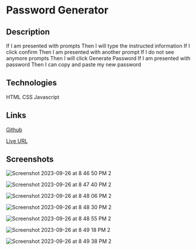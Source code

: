 # Password Generator

## Description 

 If I am presented with prompts
 Then I will type the instructed information 
 If I click confirm 
 Then I am presented with another prompt
 If I do not see anymore prompts 
 Then I will click Generate Password 
 If I am presented with password
 Then I can copy and paste my new password 

## Technologies 
HTML
CSS 
Javascript 

## Links 
[Github](https://github.com/RhettRoseman/supreme-doodle)

[Live URL](https://rhettroseman.github.io/supreme-doodle/)

## Screenshots
![Screenshot 2023-09-26 at 8 46 50 PM 2](https://github.com/RhettRoseman/supreme-doodle/assets/140462841/a897a742-290d-4cfa-a26b-8441117637f4)

![Screenshot 2023-09-26 at 8 47 40 PM 2](https://github.com/RhettRoseman/supreme-doodle/assets/140462841/fb0e5ead-a39c-45ea-86e6-18554b5a0d1d)

![Screenshot 2023-09-26 at 8 48 06 PM 2](https://github.com/RhettRoseman/supreme-doodle/assets/140462841/ee766602-b616-4909-b6b5-d6ab405b8b83)

![Screenshot 2023-09-26 at 8 48 30 PM 2](https://github.com/RhettRoseman/supreme-doodle/assets/140462841/d8644f8f-88d1-48da-9951-ef990726a0e1)

![Screenshot 2023-09-26 at 8 48 55 PM 2](https://github.com/RhettRoseman/supreme-doodle/assets/140462841/150facac-a658-414b-968e-215a39806240)

![Screenshot 2023-09-26 at 8 49 18 PM 2](https://github.com/RhettRoseman/supreme-doodle/assets/140462841/b3547cf9-0b17-4fd5-a35c-600e4723b2b3)

![Screenshot 2023-09-26 at 8 49 38 PM 2](https://github.com/RhettRoseman/supreme-doodle/assets/140462841/68e184fa-76c8-4e2f-987c-af8d8423232c)
